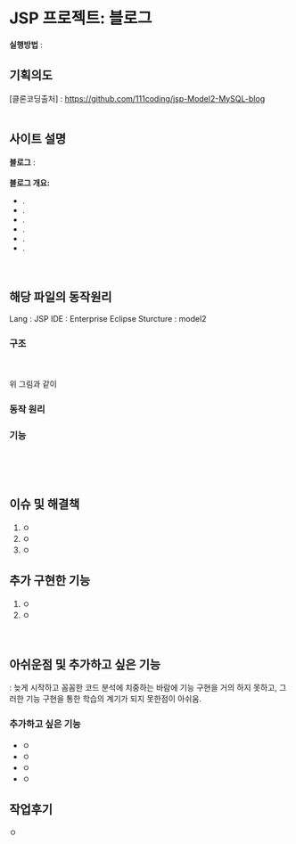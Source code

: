 # JSP 프로젝트: 블로그
**실행방법** : <br/>
## 기획의도


[클론코딩출처] : https://github.com/111coding/jsp-Model2-MySQL-blog
<br/><br/>
## 사이트 설명

  
  
**블로그** : 
 <br/><br/>
 **블로그 개요:** 
 + .
 + .
 + .
 + .
 + .
 + .
 <br/><br/><br/> 
## 해당 파일의 동작원리
Lang : JSP
IDE : Enterprise Eclipse 
Sturcture : model2

### 구조

<br/><br/>
위 그림과 같이 

### 동작 원리 

###  기능
<br/><br/><br/>

## 이슈 및 해결책
1. ㅇ 
2. ㅇ
3. ㅇ


## 추가 구현한 기능
1. ㅇ
2. ㅇ<br/><br/><br/>

## 아쉬운점 및 추가하고 싶은 기능
: 늦게 시작하고 꼼꼼한 코드 분석에 치중하는 바람에 기능 구현을 거의 하지 못하고, 그러한 기능 구현을 통한 학습의 계기가 되지 못한점이 아쉬움.

### 추가하고 싶은 기능
+ ㅇ
+ ㅇ
+ ㅇ
+ ㅇ

## 작업후기
ㅇ
